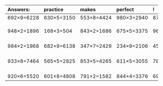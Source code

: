 | Answers: | practice | makes | perfect | ! |
| :--- | :--- | :--- | :--- | :--- |
| 692×9=6228 | 630×5=3150 | 553×8=4424 | 980×3=2940 | 871×3=2613 | 
|   |   |   |   |   | 
|   |   |   |   |   | 
|   |   |   |   |   | 
| 948×2=1896 | 168×3=504 | 843×2=1686 | 675×5=3375 | 962×6=5772 | 
|   |   |   |   |   | 
|   |   |   |   |   | 
|   |   |   |   |   | 
|   |   |   |   |   | 
| 984×2=1968 | 682×9=6138 | 347×7=2429 | 234×9=2106 | 455×9=4095 | 
|   |   |   |   |   | 
|   |   |   |   |   | 
|   |   |   |   |   | 
|   |   |   |   |   | 
| 933×8=7464 | 565×5=2825 | 853×5=4265 | 611×5=3055 | 782×7=5474 | 
|   |   |   |   |   | 
|   |   |   |   |   | 
|   |   |   |   |   | 
|   |   |   |   |   | 
| 920×6=5520 | 601×8=4808 | 791×2=1582 | 844×4=3376 | 699×2=1398 | 
